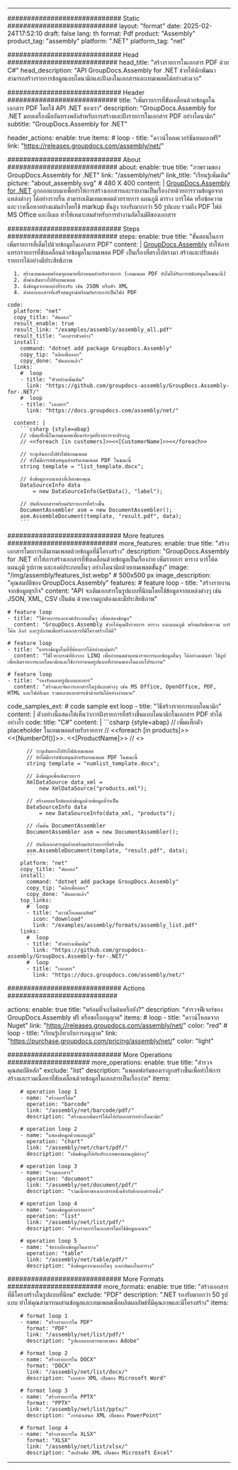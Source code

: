 



---
############################# Static ############################
layout: "format"
date:  2025-02-24T17:52:10
draft: false
lang: th
format: Pdf
product: "Assembly"
product_tag: "assembly"
platform: ".NET"
platform_tag: "net"

############################# Head ############################
head_title: "สร้างรายการในเอกสาร PDF ด้วย C#"
head_description: "API GroupDocs.Assembly for .NET ช่วยให้นักพัฒนาสามารถสร้างรายการข้อมูลแบบไดนามิกและฝังลงในเอกสารและเทมเพลตได้อย่างสะดวก"

############################# Header ############################
title: "เพิ่มรายการที่ขับเคลื่อนด้วยข้อมูลในเอกสาร PDF โดยใช้ API .NET ของเรา" 
description: "GroupDocs.Assembly for .NET มอบเครื่องมืออันทรงพลังสำหรับการสร้างและฝังรายการในเอกสาร PDF อย่างไดนามิก"
subtitle: "GroupDocs.Assembly for .NET" 

header_actions:
  enable: true
  items:
    #  loop
    - title: "ดาวน์โหลดเวอร์ชันทดลองฟรี"
      link: "https://releases.groupdocs.com/assembly/net/"
      
############################# About ############################
about:
    enable: true
    title: "ภาพรวมของ GroupDocs.Assembly for .NET"
    link: "/assembly/net/"
    link_title: "เรียนรู้เพิ่มเติม"
    picture: "about_assembly.svg" # 480 X 400
    content: |
       [GroupDocs.Assembly for .NET](/assembly/net/) ถูกออกแบบมาเพื่อทำให้การสร้างเอกสารและรายงานเป็นเรื่องง่ายด้วยการรวมข้อมูลจากแหล่งต่างๆ ได้อย่างราบรื่น สามารถเติมเทมเพลตด้วยรายการ แผนภูมิ ตาราง บาร์โค้ด หรือข้อความ และวางเนื้อหาอย่างแม่นยำโดยใช้ markup ขั้นสูง รองรับมากกว่า 50 รูปแบบ รวมถึง PDF ไฟล์ MS Office และอีเมล ทำให้เหมาะสมสำหรับการทำงานอัตโนมัติของเอกสาร

############################# Steps ############################
steps:
    enable: true
    title: "ขั้นตอนในการเพิ่มรายการที่เต็มไปด้วยข้อมูลในเอกสาร PDF"
    content: |
      [GroupDocs.Assembly](/assembly/net/) ทำให้การแทรกรายการที่ขับเคลื่อนด้วยข้อมูลในเทมเพลต PDF เป็นเรื่องที่ตรงไปตรงมา สร้างและปรับแต่งรายการได้อย่างมีประสิทธิภาพ
      
      1. สร้างเทมเพลตพร้อมจุดหมายที่กำหนดสำหรับรายการ (เทมเพลต PDF ยังไม่ได้รับการสนับสนุนในขณะนี้)
      2. ตั้งค่าเส้นทางไปยังเทมเพลต
      3. ดึงข้อมูลจากแหล่งที่รองรับ เช่น JSON หรือตัว XML
      4. ส่งออกเอกสารที่เสร็จสมบูรณ์พร้อมกับรายการเป็นไฟล์ PDF
   
    code:
      platform: "net"
      copy_title: "คัดลอก"
      result_enable: true
      result_link: "/examples/assembly/assembly_all.pdf"
      result_title: "เอกสารตัวอย่าง"
      install:
        command: "dotnet add package GroupDocs.Assembly"
        copy_tip: "คลิกเพื่อลอก"
        copy_done: "คัดลอกแล้ว"
      links:
        #  loop
        - title: "ตัวอย่างเพิ่มเติม"
          link: "https://github.com/groupdocs-assembly/GroupDocs.Assembly-for-.NET/"
        #  loop
        - title: "เอกสาร"
          link: "https://docs.groupdocs.com/assembly/net/"
          
      content: |
        ```csharp {style=abap}
        // เพิ่มแท็กนี้ในเทมเพลตเพื่อมาร์กจุดที่รายการจะปรากฏ
        // <<foreach [in customers]>><<[CustomerName]>><</foreach>>

        // ระบุเส้นทางไปยังไฟล์เทมเพลต
        // ยังไม่มีการสนับสนุนสำหรับเทมเพลต PDF ในขณะนี้
        string template = "list_template.docx";

        // ดึงข้อมูลจากแหล่งที่เลือกของคุณ
        DataSourceInfo data 
            = new DataSourceInfo(GetData(), "label");

        // บันทึกเอกสารพร้อมกับรายการที่สร้างขึ้น
        DocumentAssembler asm = new DocumentAssembler();
        asm.AssembleDocument(template, "result.pdf", data);
        ```            

############################# More features ############################
more_features:
  enable: true
  title: "สร้างเอกสารโดยการเติมเทมเพลตด้วยข้อมูลที่มีโครงสร้าง"
  description: "GroupDocs.Assembly for .NET ทำให้การสร้างเอกสารที่ขับเคลื่อนด้วยข้อมูลเป็นเรื่องง่าย เพิ่มรายการ ตาราง บาร์โค้ด แผนภูมิ รูปภาพ และองค์ประกอบอื่นๆ อย่างไดนามิกด้วยเทมเพลตขั้นสูง"
  image: "/img/assembly/features_list.webp" # 500x500 px
  image_description: "คุณสมบัติของ GroupDocs.Assembly"
  features:
    # feature loop
    - title: "สร้างรายงานจากข้อมูลธุรกิจ"
      content: "API จะเติมเอกสารในรูปแบบที่นิยมโดยใช้ข้อมูลจากแหล่งต่างๆ เช่น JSON, XML, CSV เป็นต้น ด้วยความถูกต้องและมีประสิทธิภาพ"

    # feature loop
    - title: "ใช้รายการและองค์ประกอบอื่นๆ เพื่อแสดงข้อมูล"
      content: "GroupDocs.Assembly ช่วยให้คุณฝังรายการ ตาราง และแผนภูมิ พร้อมกับข้อความ บาร์โค้ด ลิงก์ และรูปภาพเพื่อสร้างเอกสารที่มีโครงสร้างได้ดี"

    # feature loop
    - title: "แทรกข้อมูลในที่ที่ต้องการได้อย่างแม่นยำ"
      content: "ใช้ไวยากรณ์ที่อิงจาก LINQ เพื่อกำหนดตำแหน่งรายการและข้อมูลอื่นๆ ได้อย่างแม่นยำ ใช้ลูปเพื่อเติมรายการแบบไดนามิกและใช้การกำหนดรูปแบบที่กำหนดเองในแบบโปรแกรม"

    # feature loop
    - title: "รองรับหลายรูปแบบเอกสาร"
      content: "สร้างและจัดการเอกสารในรูปแบบต่างๆ เช่น MS Office, OpenOffice, PDF, HTML และไฟล์อีเมล รวมหลายเอกสารเข้าด้วยกันได้อย่างง่ายดาย"
      
  code_samples_ext:
    # code sample ext loop
    - title: "วิธีสร้างรายการแบบไดนามิก"
      content: |
        ตัวอย่างนี้แสดงให้เห็นว่าการฝังรายการที่สร้างขึ้นแบบไดนามิกในเอกสาร PDF ทำได้อย่างไร
      code:
        title: "C#"
        content: |
          ```csharp {style=abap}
          // เพิ่มแท็กตัว placeholder ในเทมเพลตสำหรับรายการ
          // <<foreach [in products]>><<[NumberOf()]>>. <<[ProductName]>>
          // <</foreach>>

          // ระบุเส้นทางไปยังไฟล์เทมเพลต
          // ยังไม่มีการสนับสนุนสำหรับเทมเพลต PDF ในขณะนี้
          string template = "numlist_template.docx";

          // ดึงข้อมูลเพื่อเติมรายการ
          XmlDataSource data_xml =
              new XmlDataSource("products.xml");

          // สร้างออบเจ็กต์แหล่งข้อมูลด้วยข้อมูลที่จำเป็น
          DataSourceInfo data 
              = new DataSourceInfo(data_xml, "products");

          // เริ่มต้น DocumentAssembler
          DocumentAssembler asm = new DocumentAssembler();

          // บันทึกเอกสารสุดท้ายพร้อมกับรายการที่สร้างขึ้น
          asm.AssembleDocument(template, "result.pdf", data);
          ```
        platform: "net"
        copy_title: "คัดลอก"
        install:
          command: "dotnet add package GroupDocs.Assembly"
          copy_tip: "คลิกเพื่อลอก"
          copy_done: "คัดลอกแล้ว"
        top_links:
          #  loop
          - title: "ดาวน์โหลดผลลัพธ์"
            icon: "download"
            link: "/examples/assembly/formats/assembly_list.pdf"
        links:
          #  loop
          - title: "ตัวอย่างเพิ่มเติม"
            link: "https://github.com/groupdocs-assembly/GroupDocs.Assembly-for-.NET/"
          #  loop
          - title: "เอกสาร"
            link: "https://docs.groupdocs.com/assembly/net/"
            

            


############################# Actions ############################

actions:
  enable: true
  title: "พร้อมที่จะเริ่มต้นหรือยัง?"
  description: "สำรวจฟีเจอร์ของ GroupDocs.Assembly ฟรี หรือขอใบอนุญาต"
  items:
    #  loop
    - title: "ดาวน์โหลดจาก Nuget"
      link: "https://releases.groupdocs.com/assembly/net/"
      color: "red"
        #  loop
    - title: "เรียนรู้เกี่ยวกับการอนุญาต"
      link: "https://purchase.groupdocs.com/pricing/assembly/net/"
      color: "light"


############################# More Operations #####################
more_operations:
    enable: true
    title: "สำรวจคุณสมบัติหลัก"
    exclude: "list"
    description: "แพลตฟอร์มของเราถูกสร้างขึ้นเพื่อทำให้การสร้างและรวมเนื้อหาที่ขับเคลื่อนด้วยข้อมูลในเอกสารเป็นเรื่องง่าย"
    items: 
          
        # operation loop 1
        - name: "สร้างบาร์โค้ด"
          operation: "barcode"
          link: "/assembly/net/barcode/pdf/"
          description: "สร้างและเพิ่มบาร์โค้ดให้กับเอกสารอย่างไดนามิก"

        # operation loop 2
        - name: "แสดงข้อมูลด้วยแผนภูมิ"
          operation: "chart"
          link: "/assembly/net/chart/pdf/"
          description: "เติมข้อมูลให้กับประเภทของแผนภูมิต่างๆ"

        # operation loop 3
        - name: "รวมเอกสาร"
          operation: "document"
          link: "/assembly/net/document/pdf/"
          description: "รวมเนื้อหาของเอกสารหนึ่งเข้ากับอีกเอกสารหนึ่ง"

        # operation loop 4
        - name: "แสดงข้อมูลด้วยรายการ"
          operation: "list"
          link: "/assembly/net/list/pdf/"
          description: "สร้างรายการในเอกสารโดยใช้ข้อมูลเฉพาะ"

        # operation loop 5
        - name: "จัดระเบียบข้อมูลในตาราง"
          operation: "table"
          link: "/assembly/net/table/pdf/"
          description: "ดึงข้อมูลจากแหล่งใดๆ และเติมลงในตาราง"
         
          
############################# More Formats ########################
more_formats:
    enable: true
    title: "สร้างเอกสารที่มีโครงสร้างในรูปแบบที่นิยม"
    exclude: "PDF"
    description: ".NET รองรับมากกว่า 50 รูปแบบ ทำให้คุณสามารถผสานข้อมูลและเทมเพลตเพื่อผลิตผลลัพธ์ที่มีคุณภาพและมีโครงสร้าง"
    items: 
          
        # format loop 1
        - name: "สร้างรายการใน PDF"
          format: "PDF"
          link: "/assembly/net/list/pdf/"
          description: "รูปแบบเอกสารพกพาของ Adobe"
          
        # format loop 2
        - name: "สร้างรายการใน DOCX"
          format: "DOCX"
          link: "/assembly/net/list/docx/"
          description: "เอกสาร XML เปิดของ Microsoft Word"
          
        # format loop 3
        - name: "สร้างรายการใน PPTX"
          format: "PPTX"
          link: "/assembly/net/list/pptx/"
          description: "การนำเสนอ XML เปิดของ PowerPoint"
          
        # format loop 4
        - name: "สร้างรายการใน XLSX"
          format: "XLSX"
          link: "/assembly/net/list/xlsx/"
          description: "สเปรดชีต XML เปิดของ Microsoft Excel"


          

---